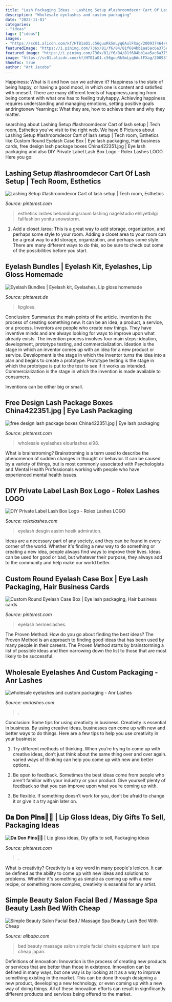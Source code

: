 ```yaml
---
title: "Lash Packaging Ideas : Lashing Setup #lashroomdecor Cart Of Lash Setup"
description: "Wholesale eyelashes and custom packaging"
date: "2022-11-01"
categories:
- "ideas"
tags: ["ideas"]
images:
- "https://sc01.alicdn.com/kf/HTB1aO1.c56guuRkSmLyq6AulFXag/200937464/HTB1aO1.c56guuRkSmLyq6AulFXag.jpg"
featuredImage: "https://i.pinimg.com/736x/81/f6/84/81f684bb1aa5ac6a375ed714575bb838.jpg"
featured_image: "https://i.pinimg.com/736x/81/f6/84/81f684bb1aa5ac6a375ed714575bb838.jpg"
image: "https://sc01.alicdn.com/kf/HTB1aO1.c56guuRkSmLyq6AulFXag/200937464/HTB1aO1.c56guuRkSmLyq6AulFXag.jpg"
ShowToc: true
author: "Art Jacobs"
---
```



Happiness: What is it and how can we achieve it?
Happiness is the state of being happy, or having a good mood, in which one is content and satisfied with oneself. There are many different levels of happiness,ranging from being content with what one has to feeling trulyhappy. Achieving happiness requires understanding and managing emotions, setting positive goals andringtonew Yearnings: What they are, how to achieve them and why they matter.

	

		
searching about Lashing Setup #lashroomdecor Cart of lash setup | Tech room, Esthetics you've visit to the right web. We have 8 Pictures about Lashing Setup #lashroomdecor Cart of lash setup | Tech room, Esthetics like Custom Round Eyelash Case Box | Eye lash packaging, Hair business cards, free design lash package boxes China422351.jpg | Eye lash packaging and also DIY Private Label Lash Box Logo - Rolex Lashes LOGO. Here you go:
		
    
## Lashing Setup #lashroomdecor Cart Of Lash Setup | Tech Room, Esthetics

<img loading=lazy src="https://i.pinimg.com/736x/05/8d/cc/058dcc5b20d7451bd616d89d277487da.jpg" onerror="this.onerror=null;this.src='https://tse2.mm.bing.net/th?id=OIP.Ny7i7HTt2XDAAGDULblaUQHaQB&amp;pid=15.1';" alt="Lashing Setup #lashroomdecor Cart of lash setup | Tech room, Esthetics">

_Source: pinterest.com_

>esthetics lashes behandlungsraum lashing nagelstudio ehliyetbilgi fallfashion yonitu snowstorm. 

	

1. Add a closet /area: This is a great way to add storage, organization, and perhaps some style to your room.
Adding a closet area to your room can be a great way to add storage, organization, and perhaps some style. There are many different ways to do this, so be sure to check out some of the possibilities before you start.

    
## Eyelash Bundles | Eyelash Kit, Eyelashes, Lip Gloss Homemade

<img loading=lazy src="https://i.pinimg.com/736x/09/9a/45/099a4535cb42d41d2662abb6416e8f39.jpg" onerror="this.onerror=null;this.src='https://tse2.mm.bing.net/th?id=OIP.HToOwuO9jwkqTnGmn1N3_wHaO0&amp;pid=15.1';" alt="Eyelash Bundles | Eyelash kit, Eyelashes, Lip gloss homemade">

_Source: pinterest.de_

>lipgloss. 

	

Conclusion: Summarize the main points of the article.
Invention is the process of creating something new. It can be an idea, a product, a service, or a process. Inventors are people who create new things. They have inventive minds and are always looking for ways to improve upon what already exists.
The invention process involves four main steps: ideation, development, prototype testing, and commercialization. Ideation is the stage in which an inventor comes up with an idea for a new product or service. Development is the stage in which the inventor turns the idea into a plan and begins to create a prototype. Prototype testing is the stage in which the prototype is put to the test to see if it works as intended. Commercialization is the stage in which the invention is made available to consumers.

Inventions can be either big or small.

    
## Free Design Lash Package Boxes China422351.jpg | Eye Lash Packaging

<img loading=lazy src="https://i.pinimg.com/736x/81/f6/84/81f684bb1aa5ac6a375ed714575bb838.jpg" onerror="this.onerror=null;this.src='https://tse3.mm.bing.net/th?id=OIP.NB5B3-4XJISTK8Jr1LRJHQHaKq&amp;pid=15.1';" alt="free design lash package boxes China422351.jpg | Eye lash packaging">

_Source: pinterest.com_

>wholesale eyelashes elourlashes el98. 

	

What is brainstroming?
Brainstroming is a term used to describe the phenomenon of sudden changes in thought or behavior. It can be caused by a variety of things, but is most commonly associated with Psychologists and Mental Health Professionals working with people who have experienced mental health issues.

    
## DIY Private Label Lash Box Logo - Rolex Lashes LOGO

<img loading=lazy src="http://www.rolexlashes.com/wp-content/uploads/2020/04/1.png" onerror="this.onerror=null;this.src='https://tse4.mm.bing.net/th?id=OIP.v75k1LiSENtOMa2ONx0mqwHaHa&amp;pid=15.1';" alt="DIY Private Label Lash Box Logo - Rolex Lashes LOGO">

_Source: rolexlashes.com_

>eyelash desgin aastm hoeik admiration. 

	

Ideas are a necessary part of any society, and they can be found in every corner of the world. Whether it's finding a new way to do something or creating a new idea, people always find ways to improve their lives. Ideas can be used for good or bad, but whatever their purpose, they always add to the community and help make our world better.

    
## Custom Round Eyelash Case Box | Eye Lash Packaging, Hair Business Cards

<img loading=lazy src="https://i.pinimg.com/736x/ea/d7/65/ead765985a0ef7f57efb3cd52ef07753.jpg" onerror="this.onerror=null;this.src='https://tse4.mm.bing.net/th?id=OIP.LBe9d1-CeWCaI1phHlkRvwHaHa&amp;pid=15.1';" alt="Custom Round Eyelash Case Box | Eye lash packaging, Hair business cards">

_Source: pinterest.com_

>eyelash hermeslashes. 

	

The Proven Method: How do you go about finding the best ideas?
The Proven Method is an approach to finding good ideas that has been used by many people in their careers. The Proven Method starts by brainstorming a list of possible ideas and then narrowing down the list to those that are most likely to be successful.

    
## Wholesale Eyelashes And Custom Packaging - Anr Lashes

<img loading=lazy src="https://www.anrlashes.com/wp-content/uploads/2019/09/IMG_17892.jpg" onerror="this.onerror=null;this.src='https://tse4.mm.bing.net/th?id=OIP.ViZ_uAaCZdIaJRzNTV6VNwHaHa&amp;pid=15.1';" alt="wholesale eyelashes and custom packaging - Anr Lashes">

_Source: anrlashes.com_

>. 

	

Conclusion: Some tips for using creativity in business.
Creativity is essential in business. By using creative ideas, businesses can come up with new and better ways to do things. Here are a few tips to help you use creativity in your business:
1. Try different methods of thinking. When you’re trying to come up with creative ideas, don’t just think about the same thing over and over again. varied ways of thinking can help you come up with new and better options.

2. Be open to feedback. Sometimes the best ideas come from people who aren’t familiar with your industry or your product. Give yourself plenty of feedback so that you can improve upon what you’re coming up with.

3. Be flexible. If something doesn’t work for you, don’t be afraid to change it or give it a try again later on.

    
## 𝐃𝐚 𝐃𝐨𝐧 𝐏𝐢𝐧𝐬🦋💗 | Lip Gloss Ideas, Diy Gifts To Sell, Packaging Ideas

<img loading=lazy src="https://i.pinimg.com/originals/e3/18/0e/e3180ebe3b1a2d03a78ff2362601e875.jpg" onerror="this.onerror=null;this.src='https://tse2.mm.bing.net/th?id=OIP.GOuMitOa30AWvMlsurLXqwHaHa&amp;pid=15.1';" alt="𝐃𝐚 𝐃𝐨𝐧 𝐏𝐢𝐧𝐬🦋💗 | Lip gloss ideas, Diy gifts to sell, Packaging ideas">

_Source: pinterest.com_

>. 

	

What is creativity?
Creativity is a key word in many people's lexicon. It can be defined as the ability to come up with new ideas and solutions to problems. Whether it's something as simple as coming up with a new recipe, or something more complex, creativity is essential for any artist.

    
## Simple Beauty Salon Facial Bed / Massage Spa Beauty Lash Bed With Cheap

<img loading=lazy src="https://sc01.alicdn.com/kf/HTB1aO1.c56guuRkSmLyq6AulFXag/200937464/HTB1aO1.c56guuRkSmLyq6AulFXag.jpg" onerror="this.onerror=null;this.src='https://tse2.mm.bing.net/th?id=OIP.y4wjJfrWoGysy_weXH92uAHaHa&amp;pid=15.1';" alt="Simple Beauty Salon Facial Bed / Massage Spa Beauty Lash Bed With Cheap">

_Source: alibaba.com_

>bed beauty massage salon simple facial chairs equipment lash spa cheap japan. 

	

Definitions of innovation:
Innovation is the process of creating new products or services that are better than those in existence. Innovation can be defined in many ways, but one way is by looking at it as a way to improve something existing in the market. This can be done through designing a new product, developing a new technology, or even coming up with a new way of doing things. All of these innovation efforts can result in significantly different products and services being offered to the market.

